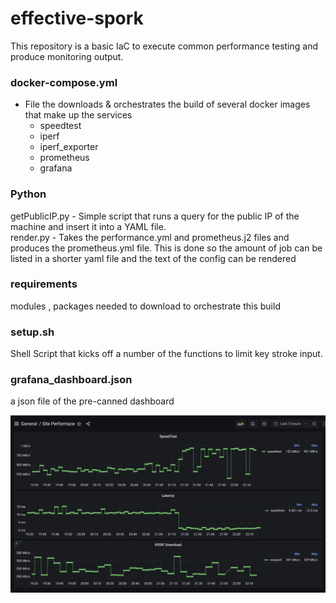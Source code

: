# effective-spork 
This repository is a basic IaC to execute common performance testing and produce monitoring output. 

### docker-compose.yml
- File the downloads & orchestrates the build of several docker images that make up the services
  - speedtest 
  - iperf
  - iperf_exporter 
  - prometheus 
  - grafana 

### Python 
getPublicIP.py - Simple script that runs a query for the public IP of the machine and insert it into a YAML file.  
render.py - Takes the performance.yml and prometheus.j2 files and produces the prometheus.yml file. This is done so the 
amount of job can be listed in a shorter yaml file and the text of the config can be rendered 

### requirements 
modules , packages needed to download to orchestrate this build 

### setup.sh 
Shell Script that kicks off a number of the functions to limit key stroke input. 

### grafana_dashboard.json
a json file of the pre-canned dashboard 


![img.png](img.png)
